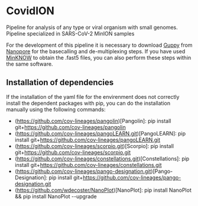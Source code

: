 # CovidION

Pipeline for analysis of any type or viral organism with small genomes. Pipeline specialized in SARS-CoV-2 MinION samples

For the development of this pipeline it is necessary to download [Guppy](https://community.nanoporetech.com/downloads/guppy/release_notes) from [Nanopore](https://community.nanoporetech.com/downloads) for the basecalling and de-multiplexing steps. If you have used [MinKNOW](https://community.nanoporetech.com/downloads/minion_release/release_notes) to obtain the .fast5 files, you can also perform these steps within the same software.


## Installation of dependencies

If the installation of the yaml file for the envirenment does not correctly install the dependent packages with pip, you can do the installation manually using the following commands:

- (https://github.com/cov-lineages/pangolin)[Pangolin]: pip install git+https://github.com/cov-lineages/pangolin
- (https://github.com/cov-lineages/pangoLEARN.git)[PangoLEARN]: pip install git+https://github.com/cov-lineages/pangoLEARN.git
- (https://github.com/cov-lineages/scorpio.git)[Scorpio]: pip install git+https://github.com/cov-lineages/scorpio.git
- (https://github.com/cov-lineages/constellations.git)[Constellations]: pip install git+https://github.com/cov-lineages/constellations.git
- (https://github.com/cov-lineages/pango-designation.git)[Pango-Designation]: pip install git+https://github.com/cov-lineages/pango-designation.git
- (https://github.com/wdecoster/NanoPlot)[NanoPlot]: pip install NanoPlot && pip install NanoPlot --upgrade
